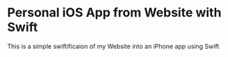 # Personal iOS App from Website with Swift 


This is a simple swiftificaion  of my Website into an iPhone app using Swift 


